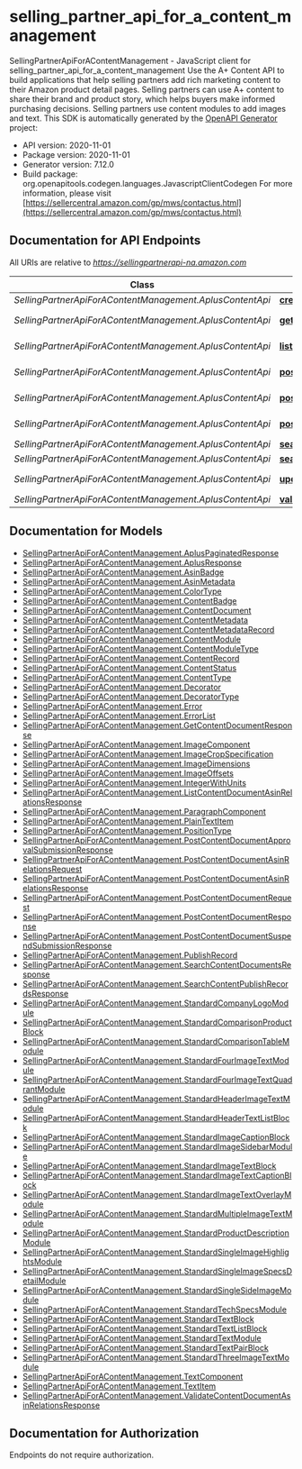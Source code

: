 # selling_partner_api_for_a_content_management

SellingPartnerApiForAContentManagement - JavaScript client for selling_partner_api_for_a_content_management
Use the A+ Content API to build applications that help selling partners add rich marketing content to their Amazon product detail pages. Selling partners can use A+ content to share their brand and product story, which helps buyers make informed purchasing decisions. Selling partners use content modules to add images and text.
This SDK is automatically generated by the [OpenAPI Generator](https://openapi-generator.tech) project:

- API version: 2020-11-01
- Package version: 2020-11-01
- Generator version: 7.12.0
- Build package: org.openapitools.codegen.languages.JavascriptClientCodegen
For more information, please visit [https://sellercentral.amazon.com/gp/mws/contactus.html](https://sellercentral.amazon.com/gp/mws/contactus.html)

## Documentation for API Endpoints

All URIs are relative to *https://sellingpartnerapi-na.amazon.com*

Class | Method | HTTP request | Description
------------ | ------------- | ------------- | -------------
*SellingPartnerApiForAContentManagement.AplusContentApi* | [**createContentDocument**](docs/AplusContentApi.md#createContentDocument) | **POST** /aplus/2020-11-01/contentDocuments | 
*SellingPartnerApiForAContentManagement.AplusContentApi* | [**getContentDocument**](docs/AplusContentApi.md#getContentDocument) | **GET** /aplus/2020-11-01/contentDocuments/{contentReferenceKey} | 
*SellingPartnerApiForAContentManagement.AplusContentApi* | [**listContentDocumentAsinRelations**](docs/AplusContentApi.md#listContentDocumentAsinRelations) | **GET** /aplus/2020-11-01/contentDocuments/{contentReferenceKey}/asins | 
*SellingPartnerApiForAContentManagement.AplusContentApi* | [**postContentDocumentApprovalSubmission**](docs/AplusContentApi.md#postContentDocumentApprovalSubmission) | **POST** /aplus/2020-11-01/contentDocuments/{contentReferenceKey}/approvalSubmissions | 
*SellingPartnerApiForAContentManagement.AplusContentApi* | [**postContentDocumentAsinRelations**](docs/AplusContentApi.md#postContentDocumentAsinRelations) | **POST** /aplus/2020-11-01/contentDocuments/{contentReferenceKey}/asins | 
*SellingPartnerApiForAContentManagement.AplusContentApi* | [**postContentDocumentSuspendSubmission**](docs/AplusContentApi.md#postContentDocumentSuspendSubmission) | **POST** /aplus/2020-11-01/contentDocuments/{contentReferenceKey}/suspendSubmissions | 
*SellingPartnerApiForAContentManagement.AplusContentApi* | [**searchContentDocuments**](docs/AplusContentApi.md#searchContentDocuments) | **GET** /aplus/2020-11-01/contentDocuments | 
*SellingPartnerApiForAContentManagement.AplusContentApi* | [**searchContentPublishRecords**](docs/AplusContentApi.md#searchContentPublishRecords) | **GET** /aplus/2020-11-01/contentPublishRecords | 
*SellingPartnerApiForAContentManagement.AplusContentApi* | [**updateContentDocument**](docs/AplusContentApi.md#updateContentDocument) | **POST** /aplus/2020-11-01/contentDocuments/{contentReferenceKey} | 
*SellingPartnerApiForAContentManagement.AplusContentApi* | [**validateContentDocumentAsinRelations**](docs/AplusContentApi.md#validateContentDocumentAsinRelations) | **POST** /aplus/2020-11-01/contentAsinValidations | 


## Documentation for Models

 - [SellingPartnerApiForAContentManagement.AplusPaginatedResponse](docs/AplusPaginatedResponse.md)
 - [SellingPartnerApiForAContentManagement.AplusResponse](docs/AplusResponse.md)
 - [SellingPartnerApiForAContentManagement.AsinBadge](docs/AsinBadge.md)
 - [SellingPartnerApiForAContentManagement.AsinMetadata](docs/AsinMetadata.md)
 - [SellingPartnerApiForAContentManagement.ColorType](docs/ColorType.md)
 - [SellingPartnerApiForAContentManagement.ContentBadge](docs/ContentBadge.md)
 - [SellingPartnerApiForAContentManagement.ContentDocument](docs/ContentDocument.md)
 - [SellingPartnerApiForAContentManagement.ContentMetadata](docs/ContentMetadata.md)
 - [SellingPartnerApiForAContentManagement.ContentMetadataRecord](docs/ContentMetadataRecord.md)
 - [SellingPartnerApiForAContentManagement.ContentModule](docs/ContentModule.md)
 - [SellingPartnerApiForAContentManagement.ContentModuleType](docs/ContentModuleType.md)
 - [SellingPartnerApiForAContentManagement.ContentRecord](docs/ContentRecord.md)
 - [SellingPartnerApiForAContentManagement.ContentStatus](docs/ContentStatus.md)
 - [SellingPartnerApiForAContentManagement.ContentType](docs/ContentType.md)
 - [SellingPartnerApiForAContentManagement.Decorator](docs/Decorator.md)
 - [SellingPartnerApiForAContentManagement.DecoratorType](docs/DecoratorType.md)
 - [SellingPartnerApiForAContentManagement.Error](docs/Error.md)
 - [SellingPartnerApiForAContentManagement.ErrorList](docs/ErrorList.md)
 - [SellingPartnerApiForAContentManagement.GetContentDocumentResponse](docs/GetContentDocumentResponse.md)
 - [SellingPartnerApiForAContentManagement.ImageComponent](docs/ImageComponent.md)
 - [SellingPartnerApiForAContentManagement.ImageCropSpecification](docs/ImageCropSpecification.md)
 - [SellingPartnerApiForAContentManagement.ImageDimensions](docs/ImageDimensions.md)
 - [SellingPartnerApiForAContentManagement.ImageOffsets](docs/ImageOffsets.md)
 - [SellingPartnerApiForAContentManagement.IntegerWithUnits](docs/IntegerWithUnits.md)
 - [SellingPartnerApiForAContentManagement.ListContentDocumentAsinRelationsResponse](docs/ListContentDocumentAsinRelationsResponse.md)
 - [SellingPartnerApiForAContentManagement.ParagraphComponent](docs/ParagraphComponent.md)
 - [SellingPartnerApiForAContentManagement.PlainTextItem](docs/PlainTextItem.md)
 - [SellingPartnerApiForAContentManagement.PositionType](docs/PositionType.md)
 - [SellingPartnerApiForAContentManagement.PostContentDocumentApprovalSubmissionResponse](docs/PostContentDocumentApprovalSubmissionResponse.md)
 - [SellingPartnerApiForAContentManagement.PostContentDocumentAsinRelationsRequest](docs/PostContentDocumentAsinRelationsRequest.md)
 - [SellingPartnerApiForAContentManagement.PostContentDocumentAsinRelationsResponse](docs/PostContentDocumentAsinRelationsResponse.md)
 - [SellingPartnerApiForAContentManagement.PostContentDocumentRequest](docs/PostContentDocumentRequest.md)
 - [SellingPartnerApiForAContentManagement.PostContentDocumentResponse](docs/PostContentDocumentResponse.md)
 - [SellingPartnerApiForAContentManagement.PostContentDocumentSuspendSubmissionResponse](docs/PostContentDocumentSuspendSubmissionResponse.md)
 - [SellingPartnerApiForAContentManagement.PublishRecord](docs/PublishRecord.md)
 - [SellingPartnerApiForAContentManagement.SearchContentDocumentsResponse](docs/SearchContentDocumentsResponse.md)
 - [SellingPartnerApiForAContentManagement.SearchContentPublishRecordsResponse](docs/SearchContentPublishRecordsResponse.md)
 - [SellingPartnerApiForAContentManagement.StandardCompanyLogoModule](docs/StandardCompanyLogoModule.md)
 - [SellingPartnerApiForAContentManagement.StandardComparisonProductBlock](docs/StandardComparisonProductBlock.md)
 - [SellingPartnerApiForAContentManagement.StandardComparisonTableModule](docs/StandardComparisonTableModule.md)
 - [SellingPartnerApiForAContentManagement.StandardFourImageTextModule](docs/StandardFourImageTextModule.md)
 - [SellingPartnerApiForAContentManagement.StandardFourImageTextQuadrantModule](docs/StandardFourImageTextQuadrantModule.md)
 - [SellingPartnerApiForAContentManagement.StandardHeaderImageTextModule](docs/StandardHeaderImageTextModule.md)
 - [SellingPartnerApiForAContentManagement.StandardHeaderTextListBlock](docs/StandardHeaderTextListBlock.md)
 - [SellingPartnerApiForAContentManagement.StandardImageCaptionBlock](docs/StandardImageCaptionBlock.md)
 - [SellingPartnerApiForAContentManagement.StandardImageSidebarModule](docs/StandardImageSidebarModule.md)
 - [SellingPartnerApiForAContentManagement.StandardImageTextBlock](docs/StandardImageTextBlock.md)
 - [SellingPartnerApiForAContentManagement.StandardImageTextCaptionBlock](docs/StandardImageTextCaptionBlock.md)
 - [SellingPartnerApiForAContentManagement.StandardImageTextOverlayModule](docs/StandardImageTextOverlayModule.md)
 - [SellingPartnerApiForAContentManagement.StandardMultipleImageTextModule](docs/StandardMultipleImageTextModule.md)
 - [SellingPartnerApiForAContentManagement.StandardProductDescriptionModule](docs/StandardProductDescriptionModule.md)
 - [SellingPartnerApiForAContentManagement.StandardSingleImageHighlightsModule](docs/StandardSingleImageHighlightsModule.md)
 - [SellingPartnerApiForAContentManagement.StandardSingleImageSpecsDetailModule](docs/StandardSingleImageSpecsDetailModule.md)
 - [SellingPartnerApiForAContentManagement.StandardSingleSideImageModule](docs/StandardSingleSideImageModule.md)
 - [SellingPartnerApiForAContentManagement.StandardTechSpecsModule](docs/StandardTechSpecsModule.md)
 - [SellingPartnerApiForAContentManagement.StandardTextBlock](docs/StandardTextBlock.md)
 - [SellingPartnerApiForAContentManagement.StandardTextListBlock](docs/StandardTextListBlock.md)
 - [SellingPartnerApiForAContentManagement.StandardTextModule](docs/StandardTextModule.md)
 - [SellingPartnerApiForAContentManagement.StandardTextPairBlock](docs/StandardTextPairBlock.md)
 - [SellingPartnerApiForAContentManagement.StandardThreeImageTextModule](docs/StandardThreeImageTextModule.md)
 - [SellingPartnerApiForAContentManagement.TextComponent](docs/TextComponent.md)
 - [SellingPartnerApiForAContentManagement.TextItem](docs/TextItem.md)
 - [SellingPartnerApiForAContentManagement.ValidateContentDocumentAsinRelationsResponse](docs/ValidateContentDocumentAsinRelationsResponse.md)


## Documentation for Authorization

Endpoints do not require authorization.

